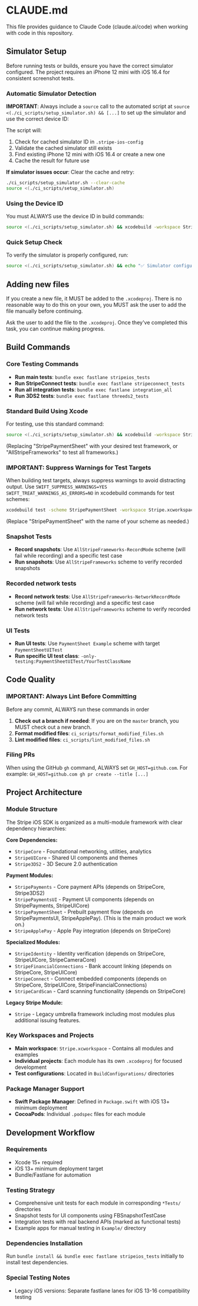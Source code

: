 # CLAUDE.md

This file provides guidance to Claude Code (claude.ai/code) when working with code in this repository.

## Simulator Setup

Before running tests or builds, ensure you have the correct simulator configured. The project requires an iPhone 12 mini with iOS 16.4 for consistent screenshot tests.

### Automatic Simulator Detection

**IMPORTANT**: Always include a `source` call to the automated script at `source <(./ci_scripts/setup_simulator.sh) && [...]` to set up the simulator and use the correct device ID:

The script will:
1. Check for cached simulator ID in `.stripe-ios-config`
2. Validate the cached simulator still exists
3. Find existing iPhone 12 mini with iOS 16.4 or create a new one
4. Cache the result for future use

**If simulator issues occur**: Clear the cache and retry:
```bash
./ci_scripts/setup_simulator.sh --clear-cache
source <(./ci_scripts/setup_simulator.sh)
```

### Using the Device ID

You must ALWAYS use the device ID in build commands:
```bash
source <(./ci_scripts/setup_simulator.sh) && xcodebuild -workspace Stripe.xcworkspace -scheme "StripePaymentSheet" -destination "id=$DEVICE_ID_FROM_USER_SETTINGS,arch=arm64" -quiet
```

### Quick Setup Check

To verify the simulator is properly configured, run:
```bash
source <(./ci_scripts/setup_simulator.sh) && echo "✅ Simulator configured: $DEVICE_ID_FROM_USER_SETTINGS"
```

## Adding new files
If you create a new file, it MUST be added to the `.xcodeproj`. There is no reasonable way to do this on your own, you MUST ask the user to add the file manually before continuing.

Ask the user to add the file to the `.xcodeproj`. Once they've completed this task, you can continue making progress.

## Build Commands

### Core Testing Commands
- **Run main tests**: `bundle exec fastlane stripeios_tests`
- **Run StripeConnect tests**: `bundle exec fastlane stripeconnect_tests` 
- **Run all integration tests**: `bundle exec fastlane integration_all`
- **Run 3DS2 tests**: `bundle exec fastlane threeds2_tests`

### Standard Build Using Xcode
For testing, use this standard command:
```bash
source <(./ci_scripts/setup_simulator.sh) && xcodebuild -workspace Stripe.xcworkspace -scheme "StripePaymentSheet" -destination "id=$DEVICE_ID_FROM_USER_SETTINGS,arch=arm64" -quiet SWIFT_SUPPRESS_WARNINGS=YES SWIFT_TREAT_WARNINGS_AS_ERRORS=NO
```
(Replacing "StripePaymentSheet" with your desired test framework, or "AllStripeFrameworks" to test all frameworks.)

### **IMPORTANT: Suppress Warnings for Test Targets**
When building test targets, always suppress warnings to avoid distracting output. Use `SWIFT_SUPPRESS_WARNINGS=YES SWIFT_TREAT_WARNINGS_AS_ERRORS=NO` in xcodebuild commands for test schemes:
```bash
xcodebuild test -scheme StripePaymentSheet -workspace Stripe.xcworkspace -destination "id=$DEVICE_ID_FROM_USER_SETTINGS,arch=arm64" -quiet SWIFT_SUPPRESS_WARNINGS=YES SWIFT_TREAT_WARNINGS_AS_ERRORS=NO
```
(Replace "StripePaymentSheet" with the name of your scheme as needed.)

### Snapshot Tests
- **Record snapshots**: Use `AllStripeFrameworks-RecordMode` scheme (will fail while recording) and a specific test case
- **Run snapshots**: Use `AllStripeFrameworks` scheme to verify recorded snapshots

### Recorded network tests
- **Record network tests**: Use `AllStripeFrameworks-NetworkRecordMode` scheme (will fail while recording) and a specific test case
- **Run network tests**: Use `AllStripeFrameworks` scheme to verify recorded network tests

### UI Tests
- **Run UI tests**: Use `PaymentSheet Example` scheme with target `PaymentSheetUITest`
- **Run specific UI test class**: `-only-testing:PaymentSheetUITest/YourTestClassName`

## Code Quality

### **IMPORTANT: Always Lint Before Committing**
Before any commit, ALWAYS run these commands in order

1. **Check out a branch if needed**: If you are on the `master` branch, you MUST check out a new branch.
2. **Format modified files**: `ci_scripts/format_modified_files.sh`
3. **Lint modified files**: `ci_scripts/lint_modified_files.sh`

### Filing PRs
When using the GitHub `gh` command, ALWAYS set `GH_HOST=github.com`. For example: `GH_HOST=github.com gh pr create --title [...]`

## Project Architecture

### Module Structure
The Stripe iOS SDK is organized as a multi-module framework with clear dependency hierarchies:

**Core Dependencies:**
- `StripeCore` - Foundational networking, utilities, analytics
- `StripeUICore` - Shared UI components and themes
- `Stripe3DS2` - 3D Secure 2.0 authentication

**Payment Modules:**
- `StripePayments` - Core payment APIs (depends on StripeCore, Stripe3DS2)
- `StripePaymentsUI` - Payment UI components (depends on StripePayments, StripeUICore)
- `StripePaymentSheet` - Prebuilt payment flow (depends on StripePaymentsUI, StripeApplePay). (This is the main product we work on.)
- `StripeApplePay` - Apple Pay integration (depends on StripeCore)

**Specialized Modules:**
- `StripeIdentity` - Identity verification (depends on StripeCore, StripeUICore, StripeCameraCore)
- `StripeFinancialConnections` - Bank account linking (depends on StripeCore, StripeUICore)
- `StripeConnect` - Connect embedded components (depends on StripeCore, StripeUICore, StripeFinancialConnections)
- `StripeCardScan` - Card scanning functionality (depends on StripeCore)

**Legacy Stripe Module:**
- `Stripe` - Legacy umbrella framework including most modules plus additional issuing features.

### Key Workspaces and Projects
- **Main workspace**: `Stripe.xcworkspace` - Contains all modules and examples
- **Individual projects**: Each module has its own `.xcodeproj` for focused development
- **Test configurations**: Located in `BuildConfigurations/` directories

### Package Manager Support
- **Swift Package Manager**: Defined in `Package.swift` with iOS 13+ minimum deployment
- **CocoaPods**: Individual `.podspec` files for each module

## Development Workflow

### Requirements
- Xcode 15+ required
- iOS 13+ minimum deployment target
- Bundle/Fastlane for automation

### Testing Strategy
- Comprehensive unit tests for each module in corresponding `*Tests/` directories
- Snapshot tests for UI components using FBSnapshotTestCase
- Integration tests with real backend APIs (marked as functional tests)
- Example apps for manual testing in `Example/` directory

### Dependencies Installation
Run `bundle install && bundle exec fastlane stripeios_tests` initially to install test dependencies.

### Special Testing Notes
- Legacy iOS versions: Separate fastlane lanes for iOS 13-16 compatibility testing

